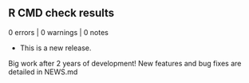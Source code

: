 ## R CMD check results

0 errors | 0 warnings | 0 notes

* This is a new release.

Big work after 2 years of development! New features and bug fixes are detailed in NEWS.md
